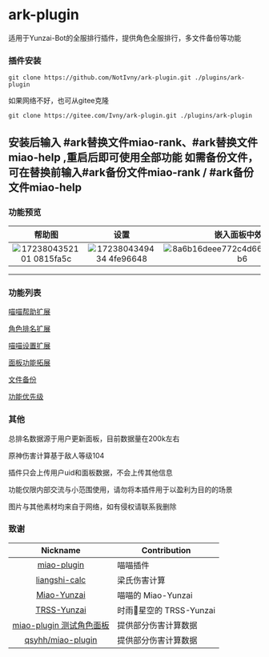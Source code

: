 # ark-plugin

适用于Yunzai-Bot的全服排行插件，提供角色全服排行，多文件备份等功能

### 插件安装
```
git clone https://github.com/NotIvny/ark-plugin.git ./plugins/ark-plugin
```
如果网络不好，也可从gitee克隆
```
git clone https://gitee.com/Ivny/ark-plugin.git ./plugins/ark-plugin
```
安装后输入 #ark替换文件miao-rank、#ark替换文件miao-help ,重启后即可使用全部功能
如需备份文件，可在替换前输入#ark备份文件miao-rank / #ark备份文件miao-help
---

### 功能预览

| 帮助图 | 设置 | 嵌入面板中效果 | 嵌入排名效果 | 排名统计 |
|:------:|:----:|:------------:|:------------:|:-------:|
| ![1723804352101 0815fa5c](https://github.com/user-attachments/assets/446622ae-5664-4892-8d64-52355bbe12d8) | ![1723804349434 4fe96648](https://github.com/user-attachments/assets/a285e42a-7c21-456d-8214-184247be4f0b) | ![8a6b16deee772c4d66d0fdae278335b6](https://github.com/NotIvny/yunzai-characterRank-js/assets/125482125/68b37c47-4642-4e86-a9c0-fb55498646c7) | ![5dda9bdbcfe9d6926a3e38aa1bcb0a87](https://github.com/NotIvny/yunzai-characterRank-js/assets/125482125/625de99f-8bf0-47b3-be2a-cc177650731b) | ![1723635427211 28e6e652](https://github.com/user-attachments/assets/e40c2214-b17e-406c-bbc2-0c62c62cfbe8) |

---
### 功能列表
[喵喵帮助扩展](https://github.com/NotIvny/ark-plugin/blob/main/docs/extendMiaoHelp.md)

[角色排名扩展](https://github.com/NotIvny/ark-plugin/blob/main/docs/extendMiaoRank.md)

[喵喵设置扩展](https://github.com/NotIvny/ark-plugin/blob/main/docs/extendMiaoSettings.md)

[面板功能拓展](https://github.com/NotIvny/ark-plugin/blob/main/docs/extendMiaoPanel.md)

[文件备份](https://github.com/NotIvny/ark-plugin/blob/main/docs/backupFile.md)

[功能优先级](https://github.com/NotIvny/ark-plugin/blob/main/docs/priority.md)


### 其他

总排名数据源于用户更新面板，目前数据量在200k左右

原神伤害计算基于敌人等级104

插件只会上传用户uid和面板数据，不会上传其他信息

功能仅限内部交流与小范围使用，请勿将本插件用于以盈利为目的的场景

图片与其他素材均来自于网络，如有侵权请联系我删除

### 致谢

|                           Nickname                            | Contribution     |
|:-------------------------------------------------------------:|------------------|
|      [miao-plugin](https://gitee.com/yoimiya-kokomi/miao-plugin)      | 喵喵插件 |
| [liangshi-calc](https://gitee.com/liangshi233/liangshi-calc/) | 梁氏伤害计算       |
|      [Miao-Yunzai](https://gitee.com/yoimiya-kokomi/Miao-Yunzai)      | 喵喵的 Miao-Yunzai          |
|     [TRSS-Yunzai](https://gitee.com/TimeRainStarSky/Yunzai)     | 时雨🌌星空的 TRSS-Yunzai        |
| [miao-plugin 测试角色面板](https://gitee.com/euiko/Panel) | 提供部分伤害计算数据             |
|      [qsyhh/miao-plugin](https://gitee.com/qsyhh/miao-plugin)      | 提供部分伤害计算数据 |
